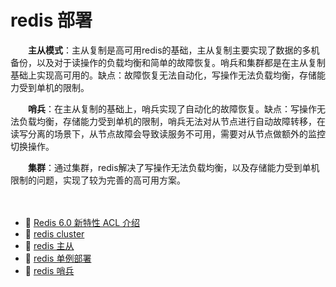 # redis 部署

　　**主从模式**：主从复制是高可用redis的基础，主从复制主要实现了数据的多机备份，以及对于读操作的负载均衡和简单的故障恢复。哨兵和集群都是在主从复制基础上实现高可用的。缺点：故障恢复无法自动化，写操作无法负载均衡，存储能力受到单机的限制。

　　**哨兵**：在主从复制的基础上，哨兵实现了自动化的故障恢复。缺点：写操作无法负载均衡，存储能力受到单机的限制，哨兵无法对从节点进行自动故障转移，在读写分离的场景下，从节点故障会导致读服务不可用，需要对从节点做额外的监控切换操作。

　　**集群**：通过集群，redis解决了写操作无法负载均衡，以及存储能力受到单机限制的问题，实现了较为完善的高可用方案。

　　‍

* 📄 [Redis 6.0 新特性 ACL 介绍 ](siyuan://blocks/20241014141409-jhiwmi0)
* 📄 [redis cluster](siyuan://blocks/20241012162630-tv68iqs)
* 📄 [redis 主从](siyuan://blocks/20241012162607-yuzgo49)
* 📄 [redis 单例部署](siyuan://blocks/20231110105237-4madtae)
* 📄 [redis 哨兵](siyuan://blocks/20241012162620-0lf58fn)

　　‍
